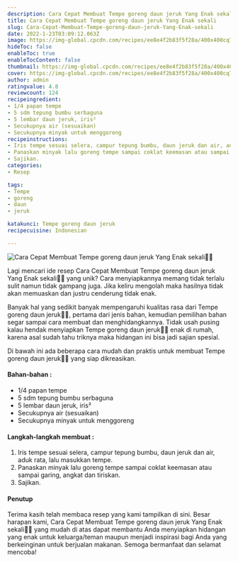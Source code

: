 ```yaml
---
description: Cara Cepat Membuat Tempe goreng daun jeruk Yang Enak sekali"
title: Cara Cepat Membuat Tempe goreng daun jeruk Yang Enak sekali
slug: Cara-Cepat-Membuat-Tempe-goreng-daun-jeruk-Yang-Enak-sekali
date: 2022-1-23T03:09:12.063Z
image: https://img-global.cpcdn.com/recipes/ee8e4f2b83f5f28a/400x400cq70/photo.jpg
hideToc: false
enableToc: true
enableTocContent: false
thumbnail: https://img-global.cpcdn.com/recipes/ee8e4f2b83f5f28a/400x400cq70/photo.jpg
cover: https://img-global.cpcdn.com/recipes/ee8e4f2b83f5f28a/400x400cq70/photo.jpg
author: admin
ratingvalue: 4.8
reviewcount: 124
recipeingredient:
- 1/4 papan tempe
- 5 sdm tepung bumbu serbaguna
- 5 lembar daun jeruk, iris²
- Secukupnya air (sesuaikan)
- Secukupnya minyak untuk menggoreng
recipeinstructions:
- Iris tempe sesuai selera, campur tepung bumbu, daun jeruk dan air, aduk rata, lalu masukkan tempe.
- Panaskan minyak lalu goreng tempe sampai coklat keemasan atau sampai garing, angkat dan tiriskan.
- Sajikan.
categories:
- Resep

tags:
- Tempe
- goreng
- daun
- jeruk

katakunci: Tempe goreng daun jeruk
recipecuisine: Indonesian

---
```


![Cara Cepat Membuat Tempe goreng daun jeruk Yang Enak sekali👩‍🍳](https://img-global.cpcdn.com/recipes/ee8e4f2b83f5f28a/400x400cq70/photo.jpg)

Lagi mencari ide resep Cara Cepat Membuat Tempe goreng daun jeruk Yang Enak sekali👩‍🍳 yang unik? Cara menyiapkannya memang tidak terlalu sulit namun tidak gampang juga. Jika keliru mengolah maka hasilnya tidak akan memuaskan dan justru cenderung tidak enak.

Banyak hal yang sedikit banyak mempengaruhi kualitas rasa dari Tempe goreng daun jeruk👩‍🍳, pertama dari jenis bahan, kemudian pemilihan bahan segar sampai cara membuat dan menghidangkannya. Tidak usah pusing kalau hendak menyiapkan Tempe goreng daun jeruk👩‍🍳 enak di rumah, karena asal sudah tahu triknya maka hidangan ini bisa jadi sajian spesial.

Di bawah ini ada beberapa cara mudah dan praktis untuk membuat Tempe goreng daun jeruk👩‍🍳 yang siap dikreasikan.

<!--inarticleads1-->

#### Bahan-bahan :

- 1/4 papan tempe
- 5 sdm tepung bumbu serbaguna
- 5 lembar daun jeruk, iris²
- Secukupnya air (sesuaikan)
- Secukupnya minyak untuk menggoreng

<!--inarticleads2-->

#### Langkah-langkah membuat :

1. Iris tempe sesuai selera, campur tepung bumbu, daun jeruk dan air, aduk rata, lalu masukkan tempe.
1. Panaskan minyak lalu goreng tempe sampai coklat keemasan atau sampai garing, angkat dan tiriskan.
1. Sajikan.

#### Penutup

Terima kasih telah membaca resep yang kami tampilkan di sini. Besar harapan kami, Cara Cepat Membuat Tempe goreng daun jeruk Yang Enak sekali👩‍🍳 yang mudah di atas dapat membantu Anda menyiapkan hidangan yang enak untuk keluarga/teman maupun menjadi inspirasi bagi Anda yang berkeinginan untuk berjualan makanan. Semoga bermanfaat dan selamat mencoba!